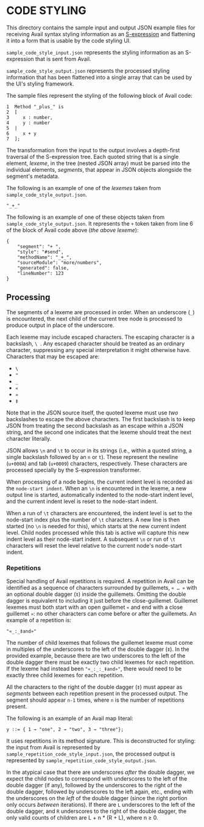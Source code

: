 CODE STYLING
=====================================================================

This directory contains the sample input and output JSON example files for 
receiving Avail syntax styling information as an 
[S-expression](https://en.wikipedia.org/wiki/S-expression) and flattening it
into a form that is usable by the code styling UI.

`sample_code_style_input.json` represents the styling information as an 
S-expression that is sent from Avail.

`sample_code_style_output.json` represents the processed styling information 
that
has been flattened into a single array that can be used by the UI's styling
framework.

The sample files represent the styling of the following block of Avail code:

```
1  Method "_plus_" is
2  [
3     x : number,
4     y : number
5  |
6     x + y
7  ];
```

The transformation from the input to the output involves a depth-first 
traversal of the S-expression tree. Each quoted string that is a single 
element, *lexeme*, in the tree (nested JSON array) must be parsed into the 
individual elements, *segments*, that appear in JSON objects alongside the
segment's metadata. 

The following is an example of one of the *lexemes* taken
from `sample_code_style_output.json`. 

```
"_+_"
```

The following is an example of one of these objects taken 
from `sample_code_style_output.json`. It represents the `+` token taken from 
line 6 of the block of Avail code above (*the above lexeme*):

```json5
{
    "segment": "+ ",
    "style": "#send",
    "methodName": "_+_",
    "sourceModule": "more/numbers",
    "generated": false,
    "lineNumber": 123
}
```

## Processing

The segments of a lexeme are processed in order.  When an underscore (`_`) is
encountered, the next child of the current tree node is processed to produce
output in place of the underscore.

Each lexeme may include escaped characters. The escaping character is a 
backslash, `\ `. Any escaped character should be treated as an ordinary
character, suppressing any special interpretation it might otherwise have.
Characters that may be escaped are:

 * `\ `
 * `"`
 * `_`
 * `«`
 * `»`
 * `‡`

Note that in the JSON source itself, the quoted lexeme must use *two*
backslashes to escape the above characters. The first backslash is to keep JSON
from treating the second backslash as an escape within a JSON string, and the
second one indicates that the lexeme should treat the next character literally.

JSON allows `\n` and `\t` to occur in its strings (i.e., within a quoted string,
a single backslash followed by an `n` or `t`). These represent the newline
(`u+000A`) and tab (`u+0009`) characters, respectively. These characters are
processed specially by the S-expression transformer.

When processing of a node begins, the current indent level is recorded as the
`node-start indent`. When an `\n` is encountered in the lexeme, a new output
line is started, automatically indented to the node-start indent level, and
the current indent level is reset to the node-start indent.

When a run of `\t` characters are encountered, the indent level is set to the
node-start index plus the number of `\t` characters. A new line is then started
(no `\n` is needed for this), which starts at the new current indent level.
Child nodes processed while this tab is active will capture this new indent
level as their node-start indent. A subsequent `\n` or run of `\t` characters
will reset the level relative to the current node's node-start indent.



### Repetitions

Special handling of Avail repetitions is required. A repetition in Avail can be
identified as a sequence of characters surrounded by guillemets, `« … »` with an
optional double dagger (`‡`) inside the guillemets. Omitting the double dagger
is equivalent to including it just before the close-guillemet. Guillemet lexemes
must both start with an open guillemet `«` and end with a close guillemet `»`:
no other characters can come before or after the guillemets. An example of a
repetition is:
```
"«_:_‡and»"
```
The number of child lexemes that follows the guillemet lexeme must come in
multiples of the underscores to the left of the double dagger (`‡`). In the
provided example, because there are two underscores to the left of the double
dagger there must be exactly two child lexemes for each repetition. If the
lexeme had instead been `"«_:_:_‡and»"`, there would need to be exactly three
child lexemes for each repetition.

All the characters to the right of the double dagger (`‡`) must appear as 
*segments* between each repetition present in the processed output. The 
segment should appear `n-1` times, where `n` is the number of repetitions 
present.

The following is an example of an Avail map literal: 
```
y ::= { 1 → "one", 2 → "two", 3 → "three"};
```
It uses repetitions in its method signature. This is deconstructed for 
styling: the input from Avail is represented by 
`sample_repetition_code_style_input.json`, the processed output is 
represented by `sample_repetition_code_style_output.json`.

In the atypical case that there are underscores *after* the double dagger, we
expect the child nodes to correspond with underscores to the left of the double
dagger (if any), followed by the underscores to the right of the double dagger,
followed by underscores to the left again, etc., ending with the underscores on
the *left* of the double dagger (since the right portion only occurs *between*
iterations). If there are `L` underscores to the left of the double dagger, and
`R` underscores to the right of the double dagger, the only valid counts of
children are L + n * (R + L), where n ≥ 0.
